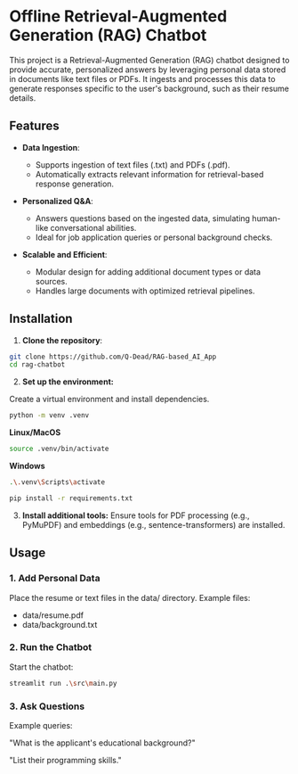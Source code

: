 # Offline Retrieval-Augmented Generation (RAG) Chatbot
This project is a Retrieval-Augmented Generation (RAG) chatbot designed to provide accurate, personalized answers by leveraging personal data stored in documents like text files or PDFs. It ingests and processes this data to generate responses specific to the user's background, such as their resume details.

## Features
* **Data Ingestion**:
  
  * Supports ingestion of text files (.txt) and PDFs (.pdf).
  * Automatically extracts relevant information for retrieval-based response generation.
  
* **Personalized Q&A**:
  
  * Answers questions based on the ingested data, simulating human-like conversational abilities.
  * Ideal for job application queries or personal background checks.
    
* **Scalable and Efficient**:
  
  * Modular design for adding additional document types or data sources.
  * Handles large documents with optimized retrieval pipelines.

## Installation
1. **Clone the repository**:

```bash
git clone https://github.com/Q-Dead/RAG-based_AI_App 
cd rag-chatbot
```

2. **Set up the environment:**
   
  Create a virtual environment and install dependencies.

```bash
python -m venv .venv
```
**Linux/MacOS**
```bash
source .venv/bin/activate
```
**Windows**
```bash
.\.venv\Scripts\activate
```
```bash
pip install -r requirements.txt
``` 
3. **Install additional tools:**
Ensure tools for PDF processing (e.g., PyMuPDF) and embeddings (e.g., sentence-transformers) are installed.

## Usage
### 1. Add Personal Data
Place the resume or text files in the data/ directory. Example files:

* data/resume.pdf
* data/background.txt
  
### 2. Run the Chatbot
Start the chatbot:

```bash
streamlit run .\src\main.py
```
### 3. Ask Questions
Example queries:

"What is the applicant's educational background?"

"List their programming skills."

